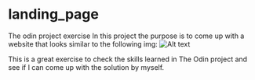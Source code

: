 # landing_page
The odin project exercise
In this project the purpose is to come up with a website that looks similar to the following img:
![Alt text](image.png)

This is a great exercise to check the skills learned in The Odin project and see if I can come up with the solution by myself.
